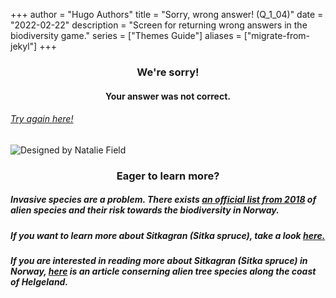 +++
author = "Hugo Authors"
title = "Sorry, wrong answer! (Q_1_04)"
date = "2022-02-22"
description = "Screen for returning wrong answers in the biodiversity game."
series = ["Themes Guide"]
aliases = ["migrate-from-jekyl"]
+++

### <center> We're sorry! </center>
#### <center> Your answer was not correct. 
###### [Try again here!](https://biodivgame.github.io/archive/question-1_04/question-1_04/)

![Designed by Natalie Field](/img/sitka.jpg)

### <center> Eager to learn more? </center>

##### Invasive species are a problem. There exists [an official list from 2018](https://www.artsdatabanken.no/fremmedartslista2018) of alien species and their risk towards the biodiversity in Norway.
##### If you want to learn more about Sitkagran (Sitka spruce), take a look [here.](https://no.wikipedia.org/wiki/Sitkagran)
##### If you are interested in reading more about Sitkagran (Sitka spruce) in Norway, [here](https://www.researchgate.net/publication/284970321_Alien_tree_species_along_the_coast_of_Helgeland_N_Norway_-_A_heritage_of_the_Landlord_Isach_Coldevin) is an article conserning alien tree species along the coast of Helgeland.
